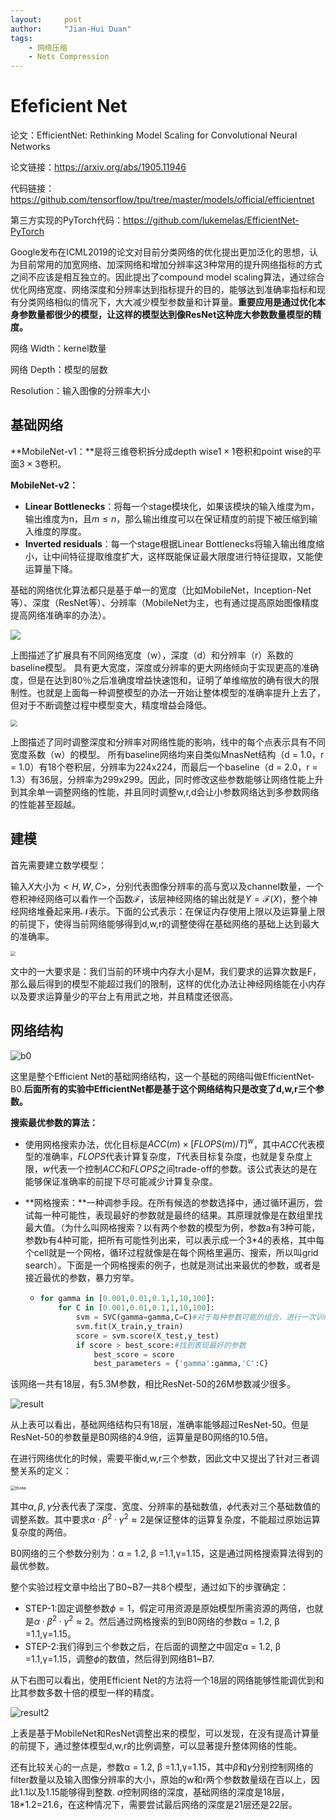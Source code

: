 ```yaml
---
layout:     post
author:     "Jian-Hui Duan"
tags:
	- 网络压缩
	- Nets Compression
---
```


# Efeficient Net

论文：EfficientNet: Rethinking Model Scaling for Convolutional Neural Networks

论文链接：https://arxiv.org/abs/1905.11946

代码链接：https://github.com/tensorflow/tpu/tree/master/models/official/efficientnet

第三方实现的PyTorch代码：https://github.com/lukemelas/EfficientNet-PyTorch



Google发布在ICML2019的论文对目前分类网络的优化提出更加泛化的思想，认为目前常用的加宽网络、加深网络和增加分辨率这3种常用的提升网络指标的方式之间不应该是相互独立的。因此提出了compound model scaling算法，通过综合优化网络宽度、网络深度和分辨率达到指标提升的目的，能够达到准确率指标和现有分类网络相似的情况下，大大减少模型参数量和计算量。**重要应用是通过优化本身参数量都很少的模型，让这样的模型达到像ResNet这种庞大参数数量模型的精度。**

网络 Width：kernel数量

网络 Depth：模型的层数

Resolution：输入图像的分辨率大小

## 基础网络

**MobileNet-v1：**是将三维卷积拆分成depth wise$1\times 1$卷积和point wise的平面$3\times 3$卷积。

**MobileNet-v2：**

* **Linear Bottlenecks**：将每一个stage模块化，如果该模块的输入维度为m，输出维度为n，且$m \leq n$，那么输出维度可以在保证精度的前提下被压缩到输入维度的厚度。
* **Inverted residuals**：每一个stage根据Linear Bottlenecks将输入输出维度缩小，让中间特征提取维度扩大，这样既能保证最大限度进行特征提取，又能使运算量下降。

基础的网络优化算法都只是基于单一的宽度（比如MobileNet，Inception-Net等）、深度（ResNet等）、分辨率（MobileNet为主，也有通过提高原始图像精度提高网络准确率的办法）。

![](/img/in-post/img/old.png)

上图描述了扩展具有不同网络宽度（w），深度（d）和分辨率（r）系数的baseline模型。 具有更大宽度，深度或分辨率的更大网络倾向于实现更高的准确度，但是在达到80％之后准确度增益快速饱和，证明了单维缩放的确有很大的限制性。也就是上面每一种调整模型的办法一开始让整体模型的准确率提升上去了，但对于不断调整过程中模型变大，精度增益会降低。

<img src="/img/in-post/img/test.png" style="zoom:70%;" />

上图描述了同时调整深度和分辨率对网络性能的影响，线中的每个点表示具有不同宽度系数（w）的模型。 所有baseline网络均来自类似MnasNet结构（d = 1.0，r = 1.0）有18个卷积层，分辨率为224x224，而最后一个baseline（d = 2.0，r = 1.3）有36层，分辨率为299x299。因此，同时修改这些参数能够让网络性能上升到其余单一调整网络的性能，并且同时调整w,r,d会让小参数网络达到多参数网络的性能甚至超越。



## 建模

首先需要建立数学模型：

输入$X$大小为$<H, W, C>$，分别代表图像分辨率的高与宽以及channel数量，一个卷积神经网络可以看作一个函数$\mathcal{F}$，该层神经网络的输出就是$Y = \mathcal{F}(X)$，整个神经网络堆叠起来用$\mathcal{N}$表示。下面的公式表示：在保证内存使用上限以及运算量上限的前提下，使得当前网络能够得到d,w,r的调整使得在基础网络的基础上达到最大的准确率。

<img src="/img/in-post/img/eq.png" style="zoom:50%;" />

文中的一大要求是：我们当前的环境中内存大小是M，我们要求的运算次数是F，那么最后得到的模型不能超过我们的限制，这样的优化办法让神经网络能在小内存以及要求运算量少的平台上有用武之地，并且精度还很高。

## 网络结构

![b0](/img/in-post/img/b0.png)

这里是整个Efficient Net的基础网络结构，这一个基础的网络叫做EfficientNet-B0.**后面所有的实验中EfficientNet都是基于这个网络结构只是改变了d,w,r三个参数。**

**搜索最优参数的算法：**

* 使用网格搜索办法，优化目标是$ACC(m) \times [FLOPS	(m)/T]^w$，其中$ACC$代表模型的准确率，$FLOPS$代表计算复杂度，$T$代表目标复杂度，也就是复杂度上限，$w$代表一个控制$ACC$和$FLOPS$之间trade-off的参数。该公式表达的是在能够保证准确率的前提下尽可能减少计算复杂度。

* **网格搜索：**一种调参手段。在所有候选的参数选择中，通过循环遍历，尝试每一种可能性，表现最好的参数就是最终的结果。其原理就像是在数组里找最大值。（为什么叫网格搜索？以有两个参数的模型为例，参数a有3种可能，参数b有4种可能，把所有可能性列出来，可以表示成一个3*4的表格，其中每个cell就是一个网格，循环过程就像是在每个网格里遍历、搜索，所以叫grid search）。下面是一个网格搜索的例子，也就是测试出来最优的参数，或者是接近最优的参数，暴力穷举。

  * ```python
    for gamma in [0.001,0.01,0.1,1,10,100]:
        for C in [0.001,0.01,0.1,1,10,100]:
            svm = SVC(gamma=gamma,C=C)#对于每种参数可能的组合，进行一次训练；
            svm.fit(X_train,y_train)
            score = svm.score(X_test,y_test)
            if score > best_score:#找到表现最好的参数
                best_score = score
                best_parameters = {'gamma':gamma,'C':C}
    ```

    

该网络一共有18层，有5.3M参数，相比ResNet-50的26M参数减少很多。

![result](/img/in-post/img/result.png)

从上表可以看出，基础网络结构只有18层，准确率能够超过ResNet-50。但是ResNet-50的参数量是B0网络的4.9倍，运算量是B0网络的10.5倍。

在进行网络优化的时候，需要平衡d,w,r三个参数，因此文中又提出了针对三者调整关系的定义：

<img src="/img/in-post/img/three.png" alt="three" style="zoom:50%;" />

其中$\alpha, \beta, \gamma$分表代表了深度、宽度、分辨率的基础数值，$\phi$代表对三个基础数值的调整系数。其中要求$\alpha \cdot \beta^2 \cdot \gamma^2 \approx 2$是保证整体的运算复杂度，不能超过原始运算复杂度的两倍。

B0网络的三个参数分别为：α = 1.2, β =1.1,γ=1.15，这是通过网格搜索算法得到的最优参数。

整个实验过程文章中给出了B0~B7一共8个模型，通过如下的步骤确定：

* STEP-1:固定调整参数$\phi=1$，假定可用资源是原始模型所需资源的两倍，也就是$\alpha \cdot \beta^2 \cdot \gamma^2 \approx 2$。然后通过网格搜索的到B0网络的参数α = 1.2, β =1.1,γ=1.15。
* STEP-2:我们得到三个参数之后，在后面的调整之中固定α = 1.2, β =1.1,γ=1.15，调整$\phi$的数值，然后得到网络B1~B7.

从下右图可以看出，使用Efficient Net的方法将一个18层的网络能够性能调优到和比其参数多数十倍的模型一样的精度。

![result2](/img/in-post/img/result2.png)

上表是基于MobileNet和ResNet调整出来的模型，可以发现，在没有提高计算量的前提下，通过整体模型d,w,r的比例调整，可以显著提升整体网络的性能。



还有比较关心的一点是，参数α = 1.2, β =1.1,γ=1.15，其中$\beta$和$\gamma$分别控制网络的filter数量以及输入图像分辨率的大小，原始的w和r两个参数数量级在百以上，因此1.1以及1.15能够得到整数. $\alpha$控制网络的深度，基础网络的深度是18层，18*1.2=21.6，在这种情况下，需要尝试最后网络的深度是21层还是22层。